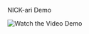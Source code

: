 NICK-ari Demo

![Watch the Video Demo](https://drive.google.com/file/d/1_8YsKgBz5CCHJdxesnGuasFZlzAf3quZ/view?usp=sharing)
